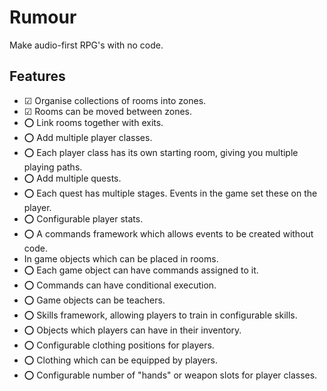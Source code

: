 # Rumour

Make audio-first RPG's with no code.

## Features

- ☑ Organise collections of rooms into zones.
- ☑ Rooms can be moved between zones.
- ⭕ Link rooms together with exits.
- ⭕ Add multiple player classes.
- ⭕ Each player class has its own starting room, giving you multiple playing paths.
- ⭕ Add multiple quests.
- ⭕ Each quest has multiple stages. Events in the game set these on the player.
- ⭕ Configurable player stats.
- ⭕ A commands framework which allows events to be created without code.
- In game objects which can be placed in rooms.
- ⭕ Each game object can have commands assigned to it.
- ⭕ Commands can have conditional execution.
- ⭕ Game objects can be teachers.
- ⭕ Skills framework, allowing players to train in configurable skills.
- ⭕ Objects which players can have in their inventory.
- ⭕ Configurable clothing positions for players.
- ⭕ Clothing which can be equipped by players.
- ⭕ Configurable number of "hands" or weapon slots for player classes.
